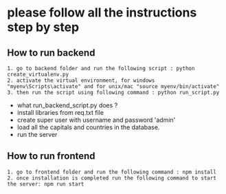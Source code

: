 # please follow all the instructions step by step

## How to run backend

`1. go to backend folder and run the following script : python create_virtualenv.py`   
`2. activate the virtual environment, for windows "myenv\Scripts\activate" and for unix/mac "source myenv/bin/activate"`  
`3. then run the script using following command : python run_script.py`  


* what run_backend_script.py does ?  
* install libraries from req.txt file  
* create super user with username and password 'admin'  
* load all the capitals and countries in the database.  
* run the server  

## How to run frontend
 
`1. go to frontend folder and run the following command : npm install`  
`2. once installation is completed run the following command to start the server: npm run start`  
